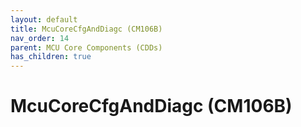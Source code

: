 ```yaml
---
layout: default
title: McuCoreCfgAndDiagc (CM106B)
nav_order: 14
parent: MCU Core Components (CDDs)
has_children: true
---
```

# McuCoreCfgAndDiagc (CM106B)
